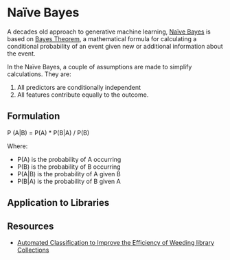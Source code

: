 # Naïve Bayes
A decades old approach to generative machine learning, [Naïve Bayes](https://www.ibm.com/topics/naive-bayes)
is based on [Bayes Theorem](https://www.investopedia.com/terms/b/bayes-theorem.asp), 
a mathematical formula for calculating a conditional probability of an event given 
new or additional information about the event.

In the Naïve Bayes, a couple of assumptions are made to simplify calculations. They
are:
1. All predictors are conditionally independent
2. All features contribute equally to the outcome.

## Formulation

P (A|B) = P(A) * P(B|A) / P(B)

Where:
- P(A) is the probability of A occurring
- P(B) is the probability of B occurring
- P(A|B) is the probability of A given B
- P(B|A) is the probability of B given A


## Application to Libraries

## Resources
- [Automated Classification to Improve the Efficiency of Weeding library Collections](https://scholarworks.sjsu.edu/cgi/viewcontent.cgi?article=8375&context=etd_theses)


